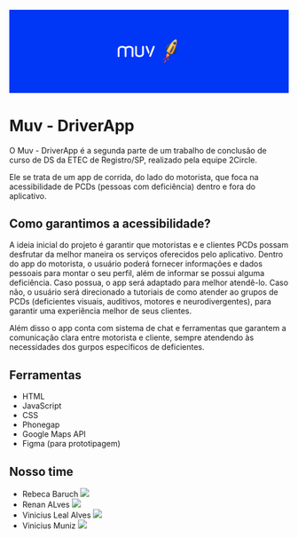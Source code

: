 ![Screenshot](Muv_Driver/www/img/banner_muv.png)

<h1> Muv - DriverApp </h1>
 
 
O  Muv - DriverApp é a segunda parte de um trabalho de conclusão de curso de DS da ETEC de Registro/SP, realizado pela equipe 2Circle.

Ele se trata de um app de corrida, do lado do motorista, que foca na acessibilidade de PCDs (pessoas com deficiência) dentro e fora do aplicativo.

<h2> Como garantimos a acessibilidade? </h2>

A ideia inicial do projeto é garantir que motoristas e e clientes PCDs possam desfrutar da melhor maneira os serviços oferecidos pelo aplicativo.
Dentro do app do motorista, o usuário poderá fornecer informações e dados pessoais para montar o seu perfil, além de informar se possui alguma deficiência.
Caso possua, o app será adaptado para melhor atendê-lo. Caso não, o usuário será direcionado a tutoriais de como atender ao grupos de PCDs (deficientes visuais, auditivos, motores e neurodivergentes), para garantir uma experiência melhor de seus clientes.

Além disso o app conta com sistema de chat e ferramentas que garantem a comunicação clara entre motorista e cliente, sempre atendendo às necessidades dos gurpos específicos de deficientes.

<h2> Ferramentas </h2>

<ul>
 <li> HTML </li>
 <li> JavaScript </li>
 <li> CSS </li>
 <li> Phonegap </li>
 <li> Google Maps API </li>
 <li> Figma (para prototipagem) </li>
 </ul>

<h2> Nosso time </h2>

<ul>
 <li > Rebeca Baruch  
  <a href="https://github.com/Berreca2019" vertical-align="center"> <img src="https://img.icons8.com/color-glass/40/000000/github-2.png"/> </a>
 </li>
  
 <li > Renan ALves
  <a href="https://github.com/zum4258" vertical-align="center"> <img src="https://img.icons8.com/color-glass/40/000000/github-2.png"/> </a>
 </li>
 
 <li > Vinicius Leal Alves
  <a href="https://github.com/lealalves" vertical-align="center"> <img src="https://img.icons8.com/color-glass/40/000000/github-2.png"/> </a>
 </li>
 
 <li > Vinicius Muniz
  <a href="https://github.com/muniz19" vertical-align="center"> <img src="https://img.icons8.com/color-glass/40/000000/github-2.png"/> </a>
 </li>
</ul>
  
